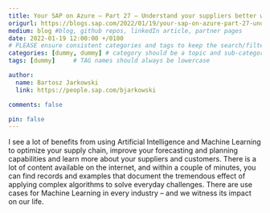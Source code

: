 ```yaml
---
title: Your SAP on Azure – Part 27 – Understand your suppliers better with Azure Machine Learning
origurl: https://blogs.sap.com/2022/01/19/your-sap-on-azure-part-27-understand-your-suppliers-better-with-azure-machine-learning/
medium: blog #blog, github repos, linkedIn article, partner pages
date: 2022-01-19 12:00:00 +/0100
# PLEASE ensure consistent categories and tags to keep the search/filtering meaningful!
categories: [dummy, dummy] # category should be a topic and sub-category primary product
tags: [dummy]     # TAG names should always be lowercase

author:
  name: Bartosz Jarkowski
  link: https://people.sap.com/bjarkowski

comments: false

pin: false
---
```

I see a lot of benefits from using Artificial Intelligence and Machine Learning to optimize your supply chain, improve your forecasting and planning capabilities and learn more about your suppliers and customers. There is a lot of content available on the internet, and within a couple of minutes, you can find records and examples that document the tremendous effect of applying complex algorithms to solve everyday challenges. There are use cases for Machine Learning in every industry – and we witness its impact on our life.
